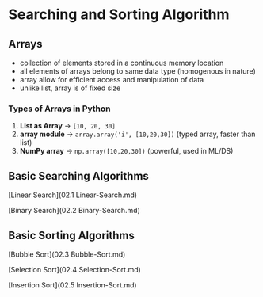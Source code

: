 # Searching and Sorting Algorithm

## Arrays

- collection of elements stored in a continuous memory location
- all elements of arrays belong to same data type  (homogenous in nature)
- array allow for efficient access and manipulation of data
- unlike list, array is of fixed size

### Types of Arrays in Python

1. **List as Array** → `[10, 20, 30]`
2. **array module** → `array.array('i', [10,20,30])` (typed array, faster than list)
3. **NumPy array** → `np.array([10,20,30])` (powerful, used in ML/DS)

## Basic Searching Algorithms

[Linear Search](02.1 Linear-Search.md)

[Binary Search](02.2 Binary-Search.md)

## Basic Sorting Algorithms

[Bubble Sort](02.3 Bubble-Sort.md)

[Selection Sort](02.4 Selection-Sort.md)

[Insertion Sort](02.5 Insertion-Sort.md)